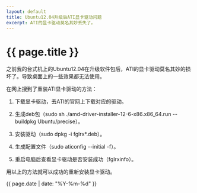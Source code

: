 ```yaml
---
layout: default
title: Ubuntu12.04升级后ATI显卡驱动问题
excerpt: ATI的显卡驱动莫名其妙丢失了。
---
```

{{ page.title }}
================

之前我的台式机上的Ubuntu12.04在升级软件包后，ATI的显卡驱动莫名其妙的损坏了。导致桌面上的一些效果都无法使用。

在网上搜到了重装ATI显卡驱动的方法：

1. 下载显卡驱动，去ATI的官网上下载对应的驱动。

2. 生成deb包（sudo sh ./amd-driver-installer-12-6-x86.x86_64.run --buildpkg Ubuntu/precise）。

3. 安装驱动（sudo dpkg -i fglrx*.deb）。

4. 生成配置文件（sudo aticonfig --initial -f）。

5. 重启电脑后查看显卡驱动是否安装成功（fglrxinfo）。

用以上的方法就可以成功的重新安装显卡驱动。

{{ page.date | date: "%Y-%m-%d" }}
